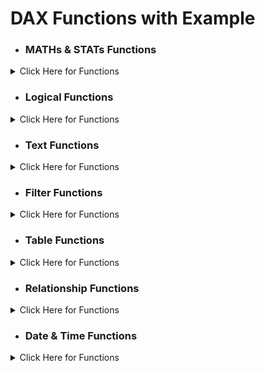 # DAX Functions with Example

- ### MATHs & STATs Functions
<details>
  					<summary> Click Here for Functions </summary>

- ### SUM - Calculates the total sum of a column. 
		Total Sales = SUM(Table[Sales])
- ### AVERAGE - Calculates the AVG of column.
  		Average Sales = AVERAGE(Table[Sales])
- ### MAX/MIN - Finds the maximum or minimum value in a column.
		Max Sale = MAX(Table[Sales])
		Min Sale = MIN(Table[Sales])
- ### DIVIDE - Divides two numbers, with an option to specify an alternate result if the denominator is zero.
		AVG Price per Unit = DIVIDE([Total Sales], SUM(Maths_State_Funct[Quantity]))
- ### COUNT/COUNTA - Counts the number of rows or non-blank values in a column.
- ### CountRows - Counts the number of rows in a table or table expression.
- ### DistinctCount - Counts the number of unique, non-blank values in a column.
  		Count Measure = Count(Maths_State_Funct[ID])
  		CountA Measure = COUNTA(Maths_State_Funct[Quantity])
		CountRow Measure = COUNTROWS(Maths_State_Funct)
  		DistinctCount Measure = DISTINCTCOUNT(Maths_State_Funct[Price])
- ### Iterator Functions
Iterator functions in DAX (Data Analysis Expressions) are a category of functions that evaluate an expression for each row of a table and then aggregate the results. Unlike simple aggregation functions like SUM or AVERAGE, which operate on entire columns, iterator functions work row by row, allowing for more complex calculations.

- #### SUMX - Sums up the results of an expression evaluated for each row in a table.
		SUMX Funct = SUMX(Maths_State_Funct, Maths_State_Funct[Price]*Maths_State_Funct[Quantity])
- #### AVERAGEX - Averages the results of an expression evaluated for each row in a table.
  		Average Sales Per Transaction = AVERAGEX(Table, Table[Sales])
- #### MAX/MIN - Finds the maximum or minimum value in a column.
		Max Profit = MAXX(Table, Table[Sales] - Table[Quantity])
		Min Profit = MINX(Table, Table[Sales] - Table[Quantity])
- #### DIVIDE - Divides two numbers, with an option to specify an alternate result if the denominator is zero.
		AVG Price per Unit = DIVIDE([Total Sales], SUM(Maths_State_Funct[Quantity]))
- #### COUNTX - Counts the rows that result from an expression evaluated for each row in a table.
  		CountX Funct = COUNTAX(Maths_State_Funct, if(Maths_State_Funct[Quantity] > 90, 1, BLANK()))
</details>

- ### Logical Functions
<details>
  <summary> Click Here for Functions </summary>

- #### IF - The IF function checks a condition and returns one value if the condition is true and another value if the condition is false.
		Simple If Funct = IF([Total Sales LF] > 9000, "Great", "Good")
		Nested If Funct = IF([Total Sales LF] >= 50000, "High", IF([Total Sales LF] < 50000 & [Total Sales LF] >= 10000, "Medium", "Low"))
  		Bonus = IF(Sales[Total Sales] > 50000, Sales[Total Sales] * 0.1, Sales[Total Sales] * 0.05)
- #### AND - The AND function returns TRUE if all arguments are true, and FALSE otherwise
  		High_Performer = IF(AND(Sales[Total Sales] > 50000, Sales[Attendance] > 95), "Yes", "No")
- #### OR - The OR function returns TRUE if at least one of the conditions is true.
		Qualified = IF(OR(Sales[Total Sales] > 50000, Sales[Experience] > 5), "Yes", "No")
- #### NOT - The NOT function reverses the result of a logical expression.
		Below_Average = IF(NOT(Sales[Total Sales] > 30000), "Yes", "No")
- #### SWITCH - The SWITCH function evaluates an expression against a list of values and returns one based on matching results.
  		CountX Funct = COUNTAX(Maths_State_Funct, if(Maths_State_Funct[Quantity] > 90, 1, BLANK()))
- #### IFERROR - The IFERROR function returns a specified value if an expression results in an error.
		DivisionResult = IFERROR(Sales[Total Sales] / Sales[No. of Products], "Error")
- #### TRUE and FALSE - TRUE and FALSE return the respective logical values.
		AlwaysTrue = TRUE()
		AlwaysFalse = FALSE()
</details>

- ### Text Functions
<details>
  <summary> Click Here for Functions </summary>

- #### CONCATENATE - Combines two text strings into one.
		FullName = CONCATENATE(Orders[FirstName], Orders[LastName])
- #### COMBINEVALUES - Joins multiple text strings with a specified delimiter.
  		FullNameWithSpace = COMBINEVALUES(" ", Orders[FirstName], Orders[LastName])
- #### FORMAT - Converts a value to text according to a specified format.
		FormattedDate = FORMAT(Orders[OrderDate], "DD/MM/YYYY")
- #### LEFT/MID/RIGHT - Extracts a specified number of characters from the start / Extracts characters from the middle / Extracts a specified number of characters from the end.
 		LeftPart = LEFT(Orders[ProductCode], 3)
		MidPart = MID(Orders[ProductCode], 2, 3)
		RightPart = RIGHT(Orders[ProductCode], 4)
- #### UPPER/LOWER - Converts text to uppercase or lowercase.
  		UpperCase = UPPER(Orders[ProductName])
		LowerCase = LOWER(Orders[ProductName])
- #### LEN - Returns the number of characters in a text string.
		LengthOfName = LEN(Orders[ProductName])
- #### SEARCH/FIND - Finds the starting position of a substring within a string.
		Position = SEARCH("top", Orders[ProductName], 1, 0)
- #### REPLACE - Replaces part of a text string with another text string.
  		ReplacedText = REPLACE(Orders[ProductCode], 2, 3, "XYZ")
- #### SUBSTITUTE - Substitutes old text with new text in a string.
		SubstitutedText = SUBSTITUTE(Orders[ProductName], "top", "phone")
- #### TRIM - Removes all spaces from text except for single spaces between words.
		TrimmedText = TRIM(Orders[ProductName])
</details>

- ### Filter Functions
<details>
  <summary> Click Here for Functions </summary>

- #### CALCULATE - The CALCULATE function is one of the most powerful functions in DAX. It modifies the context in which data is filtered and then performs a calculation based on that modified context.
		Calculate = CALCULATE(SUM('Filter Functions'[Salary]), 'Filter Functions'[Department] = "IT")
- #### FILTER - The FILTER function returns a table that represents a subset of another table based on a condition.
  		Filter tb = FILTER('Filter Functions', 'Filter Functions'[Age] > 50)
- #### ALL - The ALL function removes all filters from a specified column or table. It is often used to create calculations that do not consider any existing filters.
		All Funct = CALCULATE(SUM('Filter Functions'[Salary]), ALL('Filter Functions'[Department]))
- #### ALLEXCEPT - The ALLEXCEPT function removes all filters from the specified table or column except for the ones mentioned.
 		AllExcept Funct = CALCULATE(SUM('Filter Functions'[Salary]), ALLEXCEPT('Filter Functions', 'Filter Functions'[Department]))
- #### ALLSELECTED - The ALLSELECTED function returns all rows in a table or all values in a column by ignoring any filters that might have been applied, except for those set by a visual or slicer.
		AllSelected Funct = CALCULATE(SUM('Filter Functions'[Salary]), ALLSELECTED('Filter Functions'))
- #### KEEPFILTERS - The KEEPFILTERS function applies a filter on top of an existing filter, ensuring that the new filter is respected.
  		UpperCase = UPPER(Orders[ProductName])
		LowerCase = LOWER(Orders[ProductName])
- #### REMOVEFILTERS - The REMOVEFILTERS function clears any filters that have been applied to the columns or tables specified.
		Position = SEARCH("top", Orders[ProductName], 1, 0)
- #### SELECTEDVALUE - The SELECTEDVALUE function returns the value of a column when only one value is selected, or it returns an alternative result when multiple values are selected.
  		SelectedValue = IF(HASONEVALUE('Filter Functions'[Department]), SUM('Filter Functions'[Salary]), BLANK())
  		SelectedValue Funct = SELECTEDVALUE('Filter Functions'[Department], "Select a Department")
- #### HASONEVALUE - The HASONEVALUE function in DAX is used to check whether there is exactly one distinct value in the current filter context for a specified column or expression. It returns a Boolean value: TRUE if there is exactly one distinct value and FALSE otherwise.
  		SalesInformation = SWITCH(TRUE(), HASONEVALUE(Product[Category]), SUM(Sales[SalesAmount]),
  			ISFILTERED(Product[Category]), "Multiple Categories Selected",
    			"No Category Selected")
- #### ISFILTERED - The ISFILTERED function in DAX checks whether a column or table has been filtered in the current context. It returns a Boolean value: TRUE if the column or table is filtered and FALSE otherwise.
  		Isfiltered = if(ISFILTERED('Filter Functions'[Department]), "Yes", "No")
</details>

- ### Table Functions
<details>
  <summary> Click Here for Functions </summary>

- #### SUMMARIZE - The SUMMARIZE function creates a summary table for the requested columns of a table. It groups the data by the specified columns and can calculate aggregations.
		Summarize tb = 
    			SUMMARIZE('Table Function', 
        			'Table Function'[Category], 
        			'Table Function'[SubCategory],
        			"Total Sales", SUM('Table Function'[SalesAmount]),
        			"Total Quantity", SUM('Table Function'[QuantitySold])
    			)
- #### ADDCOLUMNS - The ADDCOLUMNS function adds calculated columns to a table.
  		AddColumn tb = 
    			ADDCOLUMNS('Table Function',
        			"Profit", 'Table Function'[SalesAmount] - 100
    			)
- #### DISTINCT - The DISTINCT function returns a one-column table that contains the distinct values from the specified column.
		Distinct Funct = DISTINCT('Table Function'[Category])
- #### VALUES - The VALUES function returns a one-column table that contains the distinct values in a column or a one-row table that contains the distinct values in the columns.
 		Value Funct = VALUES('Table Function'[Category]) 
- #### UNION - The UNION function combines two or more tables by combining their rows.
		Union Funct = UNION('Table Function', 'Filter Functions')
- #### INTERSECT - The INTERSECT function returns a table that contains only the rows that are present in both tables.
  		Intersect tb = INTERSECT('Table Function', 'Logical Functions')
- #### TOPN - The TOPN function returns the top N rows of a table, based on a specified expression.
		Topn Funct = TOPN(10, 'Table Function', 'Table Function'[ID], ASC)
</details>

- ### Relationship Functions
<details>
  <summary> Click Here for Functions </summary>

- #### RELATED Function (Calculated Column) - The RELATED function in Power BI DAX is a powerful tool that allows you to fetch related data from another table based on an existing relationship between the tables. It is particularly useful in scenarios where you want to enrich your data model by pulling in additional details from a related table.
		Price = RELATED(Products_Relationship_F1[Price])
- #### RELATEDTABLE Function - The RELATEDTABLE function in Power BI DAX is used to retrieve a table containing all rows from a related table that are associated with the current row. It is particularly useful when you have a one-to-many relationship and you want to aggregate or analyze related rows from the "many" side of the relationship.
  		OrderCount = COUNTROWS(RELATEDTABLE(Orders_Relationship_F2))
</details>

- ### Date & Time Functions
<details>
  <summary> Click Here for Functions </summary>

- #### DATE - Creates a date in datetime format from individual year, month, and day values.
		Date Funct = DATE(2024, 8, 20)
- #### DATEDIFF - Returns the difference between two dates in specified units (e.g., days, months, years).
  		DateDiff Funct = DATEDIFF([StartDate], [EndDate], DAY)
- #### YEAR/MONTH/DAY - Extracts the year, month, or day from a date.
		Year Funct = YEAR([StartDate])
  		Month Funct = MONTH([StartDate])
		Day Funct = Day([StartDate])
- #### HOUR - Extracts the hour from a time value.
 		Hour Funct = HOUR(NOW())
- #### TODAY/NOW - Returns the current date (TODAY) or current date and time (NOW).
		Today Funct = = TODAY()
- #### WEEKDAY Number - Returns the day of the week corresponding to a date.
  		WeekDay Funct = WEEKDAY('Date Time Function'[StartDate], 2)
- #### WEEKNUM - Returns the week number for a date.
		WeekNum Funct = WEEKNUM('Date Time Function'[StartDate], 2)
- #### NETWORKDAYS - Returns the number of whole working days between two dates.
 		NETWORKDAYS Funct = NETWORKDAYS = NETWORKDAYS('Date Time Function'[StartDate], 'Date Time Function'[EndDate])

- ### Time Intelligence Functions

- #### DATESYTD - Returns a table that contains a column of the dates for the year to date.
		DatesYTD = DATESYTD('Date Time Function'[StartDate])
- #### DATESMTD - Returns a table containing the dates in the month to date.
  		DatesMTD = DATESMTD('Date Time Function'[StartDate].[Date])
- #### DATEADD - Returns a table with a shifted set of dates by a specified interval.
		DATEADD = DATEADD('Date Time Function'[EndDate], -1, YEAR)
- #### DATESBETWEEN - Returns a table with dates between a specified start and end date.
  		DATESBETWEEN = DATESBETWEEN('Date Time Function'[StartDate], DATE(2020, 01, 01), DATE(2022, 01, 01))

</details>
